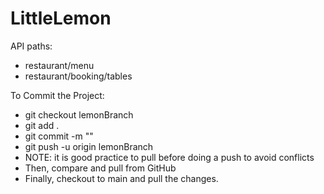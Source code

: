 # LittleLemon

API paths:
- restaurant/menu
- restaurant/booking/tables

To Commit the Project:
  - git checkout lemonBranch
  - git add .
  - git commit -m ""
  - git push -u origin lemonBranch
  - NOTE: it is good practice to pull before doing a push to avoid conflicts
  - Then, compare and pull from GitHub
  - Finally, checkout to main and pull the changes.
